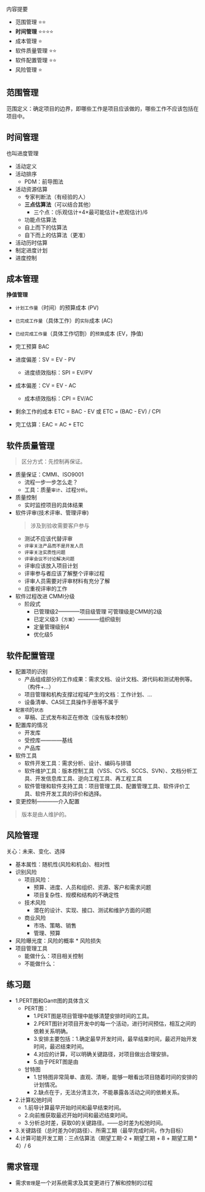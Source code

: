 
内容提要
- 范围管理 ⭐⭐
- **时间管理** ⭐⭐⭐⭐
- 成本管理 ⭐
- 软件质量管理 ⭐⭐
- 软件配置管理 ⭐⭐
- 风险管理 ⭐


## 范围管理  
范围定义：确定项目的边界，即哪些工作是项目应该做的，哪些工作不应该包括在项目中。

## **时间管理**
也叫进度管理
- 活动定义
- 活动排序
  - PDM：前导图法
- 活动资源估算
  - 专家判断法（有经验的人）
  - **三点估算法**（可以结合其他）
    - 三个点：(乐观估计+4×最可能估计+悲观估计)/6
  - 功能点估算法
  - 自上而下的估算法
  - 自下而上的估算法（更准）
- 活动历时估算
- 制定进度计划
- 进度控制
## 成本管理

**挣值管理**
- `计划工作量`（时间）的预算成本 (PV)
- `已完成工作量`（具体工作）的`实际`成本 (AC)
- `已经完成工作量`（具体工作切割）的`预算`成本 (EV，挣值)
- 完工预算 BAC

- 进度偏差：SV = EV - PV
  - 进度绩效指标：SPI = EV/PV
- 成本偏差：CV = EV - AC
  - 成本绩效指标：CPI = EV/AC
- 剩余工作的成本 ETC = BAC - EV 或 ETC = (BAC - EV) / CPI
- 完工估算：EAC = AC + ETC

## 软件质量管理
> 区分方式：先控制再保证。
- 质量保证：CMMI、ISO9001
  - 流程一步一步怎么走？
  - 工具：质量`审计`、过程`分析`。
- 质量控制
  - 实时监控项目的具体结果
- 软件评审(技术评审、管理评审)
  > 涉及到验收需要客户参与
  - 测试不应该代替评审
  - `评审关注产品而不是开发人员`
  - `评审关注实质性问题`
  - `评审会议不讨论解决问题`
  - 评审应该放入项目计划
  - 评审参与者应该了解整个评审过程
  - 评审人员需要对评审材料有充分了解
  - 应重视评审的工作
- 软件过程改进 CMMI分级
  - 阶段式
    - 已管理级2————项目级管理     可管理级是CMM的2级
    - 已定义级3（`方案`）————组织级别
    - 定量管理级别4
    - 优化级5
## 软件配置管理
- 配置项的识别
  - 产品组成部分的工作成果：需求文档、设计文档、源代码和测试用例等。（构件+...）
  - 项目管理和机构支撑过程域产生的文档：工作计划、...
  - 设备清单、CASE工具操作手册等不属于
- `配置项`的`状态`
  - 草稿、正式发布和正在修改（没有版本控制）
- 配置库的情况
  - 开发库
  - 受控库————基线
  - 产品库
- 软件工具
  - 软件开发工具：需求分析、设计、编码与排错
  - 软件维护工具：版本控制工具（VSS、CVS、SCCS、SVN）、文档分析工具、开发信息库工具、逆向工程工具、再工程工具
  - 软件管理和软件支持工具：项目管理工具、配置管理工具、软件评价工具、软件开发工具的评价和选择。
- 变更控制————介入配置

> 版本是由人维护的。



## 风险管理
关心：未来、变化、选择
- 基本属性：随机性(风险和机会)、相对性
- 识别风险
  - 项目风险：
    - 预算、进度、人员和组织、资源、客户和需求问题
    - 项目复杂性、规模和结构的不确定性
  - 技术风险
    - 潜在的设计、实现、接口、测试和维护方面的问题
  - 商业风险
    - 市场、策略、销售
    - 管理、预算
- 风险曝光度：风险的概率 * 风险损失
- 项目管理工具
  - 能做什么：项目相关控制
  - 不能做什么：

## 练习题
- 1.PERT图和Gantt图的具体含义
  - PERT图：
    - 1.PERT图是项目管理中能够清楚安排时间的工具。
    - 2.PERT图针对项目开发中的每一个活动，进行时间预估，相互之间的依赖关系明确。
    - 3.安排主要包括：1.确定最早开发时间，最早结束时间，最迟开始开发时间，最迟结束时间。
    - 4.对应的计算，可以明确关键路径，对项目做出合理安排。
    - 5.由于PERT图是由
  - 甘特图
    - 1.甘特图非常简单、直观、清晰，能够一眼看出项目随着时间的安排的计划情况。
    - 2.缺点在于，无法分清主次，不能暴露各活动之间的依赖关系。
- 2.计算松弛时间
  - 1.前导计算最早开始时间和最早结束时间。
  - 2.向前推获取最迟开始时间和最迟结束时间。
  - 3.分析总时差，获取0的关键路径。——总时差为松弛时间。
- 3.关键路径（总时差为0的路径）、所需工期（最早完成时间，作为目标）
- 4.计算可能开发工期：三点估算法（期望工期-2 + 期望工期 + 8 + 期望工期 * 4）/ 6

## 需求管理
- 需求`管理`是一个对系统需求及其变更进行了解和控制的过程


